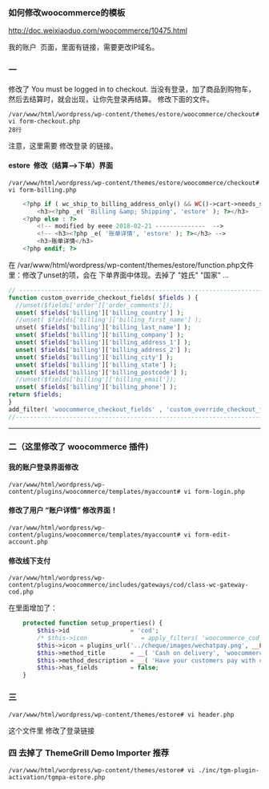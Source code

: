 ### 如何修改woocommerce的模板
http://doc.weixiaoduo.com/woocommerce/10475.html


我的账户  页面，里面有链接，需要更改IP域名。

### 一
修改了 You must be logged in to checkout.
当没有登录，加了商品到购物车，然后去结算时，就会出现，让你先登录再结算。 修改下面的文件。
```
/var/www/html/wordpress/wp-content/themes/estore/woocommerce/checkout# vi form-checkout.php 
28行
```
注意，这里需要 修改登录 的链接。 

#### estore  修改（结算-->下单）界面
```
/var/www/html/wordpress/wp-content/themes/estore/woocommerce/checkout#  vi form-billing.php 
```
```php
    <?php if ( wc_ship_to_billing_address_only() && WC()->cart->needs_shipping() ) : ?>
        <h3><?php _e( 'Billing &amp; Shipping', 'estore' ); ?></h3>
    <?php else : ?>
        <!-- modified by eeee 2018-02-21 --------------  -->
        <!-- <h3><?php _e( '账单详情', 'estore' ); ?></h3> -->
        <h3>账单详情</h3>
    <?php endif; ?>
```
在 /var/www/html/wordpress/wp-content/themes/estore/function.php文件里：修改了unset的项，会在 下单界面中体现。去掉了 "姓氏" "国家" ...
```php
// ---------------------------------------------------------------------------------------------
function custom_override_checkout_fields( $fields ) {
  //unset($fields['order']['order_comments']);
  unset( $fields['billing']['billing_country'] );
  //unset( $fields['billing']['billing_first_name'] );
  unset( $fields['billing']['billing_last_name'] );
  unset( $fields['billing']['billing_company'] );
  unset( $fields['billing']['billing_address_1'] );
  unset( $fields['billing']['billing_address_2'] );
  unset( $fields['billing']['billing_city'] );
  unset( $fields['billing']['billing_state'] );
  unset( $fields['billing']['billing_postcode'] );
  //unset($fields['billing']['billing_email']);
  unset( $fields['billing']['billing_phone'] );
return $fields;
}
add_filter( 'woocommerce_checkout_fields' , 'custom_override_checkout_fields' );
//-----------------------------------------------------------------------------------------
```

------------------------------------------------------------------------------------------------

### 二（这里修改了 woocommerce 插件)
#### 我的账户登录界面修改
```
/var/www/html/wordpress/wp-content/plugins/woocommerce/templates/myaccount# vi form-login.php
```
#### 修改了用户 “账户详情” 修改界面！
```
/var/www/html/wordpress/wp-content/plugins/woocommerce/templates/myaccount# vi form-edit-account.php
```
#### 修改线下支付 
```
/var/www/html/wordpress/wp-content/plugins/woocommerce/includes/gateways/cod/class-wc-gateway-cod.php
```
在里面增加了：
```php
    protected function setup_properties() {
        $this->id                 = 'cod';
        /* $this->icon               = apply_filters( 'woocommerce_cod_icon', '' ); */
        $this->icon = plugins_url('../cheque/images/wechatpay.png', __FILE__);
        $this->method_title       = __( 'Cash on delivery', 'woocommerce' );
        $this->method_description = __( 'Have your customers pay with cash (or by other means) upon delivery.', 'woocommerce' );
        $this->has_fields         = false;
    }
```

### 三
```
/var/www/html/wordpress/wp-content/themes/estore# vi header.php
```
这个文件里 修改了登录链接

### 四 去掉了 ThemeGrill Demo Importer 推荐

```
/var/www/html/wordpress/wp-content/themes/estore# vi ./inc/tgm-plugin-activation/tgmpa-estore.php
```

